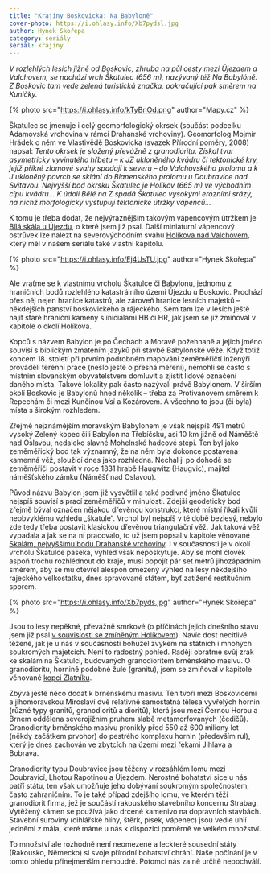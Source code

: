 ```yaml
---
title: "Krajiny Boskovicka: Na Babyloně"
cover-photo: https://i.ohlasy.info/Xb7pydsl.jpg
author: Hynek Skořepa
category: seriály
serial: krajiny
---
```


*V rozlehlých lesích jižně od Boskovic, zhruba na půl cesty mezi Újezdem a Valchovem, se nachází vrch Škatulec (656 m), nazývaný též Na Babylóně. Z Boskovic tam vede zelená turistická značka, pokračující pak směrem na Kuničky.*

{% photo src="https://i.ohlasy.info/kTyBnOd.png" author="Mapy.cz" %}

Škatulec se jmenuje i celý geomorfologický okrsek (součást podcelku Adamovská vrchovina v rámci Drahanské vrchoviny). Geomorfolog Mojmír Hrádek o něm ve Vlastivědě Boskovicka (svazek Přírodní poměry, 2008) napsal: *Tento okrsek je složený převážně z granodioritu. Získal tvar asymetricky vyvinutého hřbetu – k JZ ukloněného kvádru či tektonické kry, jejíž příkré zlomové svahy spadají k severu – do Valchovského prolomu a k J ukloněný povrch se sklání do Blanenského prolomu u Doubravice nad Svitavou. Nejvyšší bod okrsku Škatulec je Holíkov (665 m) ve východním cípu kvádru… K údolí Bělé na Z spadá Škatulec vysokými erozními srázy, na nichž morfologicky vystupují tektonické útržky vápenců…*

K tomu je třeba dodat, že nejvýraznějším takovým vápencovým útržkem je [Bílá skála u Újezdu](http://www.ohlasy.info/clanky/2016/02/bila-skala.html), o které jsem již psal. Další miniaturní vápencový ostrůvek lze nalézt na severovýchodním svahu [Holíkova nad Valchovem](http://www.ohlasy.info/clanky/2016/04/holikov.html), který měl v našem seriálu také vlastní kapitolu.

{% photo src="https://i.ohlasy.info/Ej4UsTU.jpg" author="Hynek Skořepa" %}

Ale vraťme se k vlastnímu vrcholu Škatulce či Babylonu, jednomu z hraničních bodů rozlehlého katastrálního území Újezdu u Boskovic. Prochází přes něj nejen hranice katastrů, ale zároveň hranice lesních majetků – někdejších panství boskovického a rájeckého. Sem tam lze v lesích ještě najít staré hraniční kameny s iniciálami HB či HR, jak jsem se již zmiňoval v kapitole o okolí Holíkova.

Kopců s názvem Babylon je po Čechách a Moravě požehnaně a jejich jméno souvisí s biblickým zmatením jazyků při stavbě Babylonské věže. Když totiž koncem 18. století při prvním podrobném mapování zeměměřičtí inženýři prováděli terénní práce (nešlo ještě o přesná měření), nemohli se často s místním slovanským obyvatelstvem domluvit a zjistit lidové označení daného místa. Takové lokality pak často nazývali právě Babylonem. V širším okolí Boskovic je Babylonů hned několik – třeba za Protivanovem směrem k Repechám či mezi Kunčinou Vsí a Kozárovem. A všechno to jsou (či byla) místa s širokým rozhledem.

Zřejmě nejznámějším moravským Babylonem je však nejspíš 491 metrů vysoký Zelený kopec čili Babylon na Třebíčsku, asi 10 km jižně od Náměště nad Oslavou, nedaleko slavné Mohelnské hadcové stepi. Ten byl jako zeměměřický bod tak významný, že na něm byla dokonce postavena kamenná věž, sloužící dnes jako rozhledna. Nechal ji po dohodě se zeměměřiči postavit v roce 1831 hrabě Haugwitz (Haugvic), majitel náměšťského zámku (Náměšť nad Oslavou).

Původ názvu Babylon jsem již vysvětlil a také podivné jméno Škatulec nejspíš souvisí s prací zeměměřičů v minulosti. Zdejší geodetický bod zřejmě býval označen nějakou dřevěnou konstrukcí, které místní říkali kvůli neobvyklému vzhledu „škatule“. Vrchol byl nejspíš v té době bezlesý, nebylo zde tedy třeba postavit klasickou dřevěnou triangulační věž. Jak taková věž vypadala a jak se na ní pracovalo, to už jsem popsal v kapitole věnované [Skalám, nejvyššímu bodu Drahanské vrchoviny](http://www.ohlasy.info/clanky/2016/07/skalky.html). I v současnosti je v okolí vrcholu Škatulce paseka, výhled však neposkytuje. Aby se mohl člověk aspoň trochu rozhlédnout do kraje, musí popojít pár set metrů jihozápadním směrem, aby se mu otevřel alespoň omezený výhled na lesy někdejšího rájeckého velkostatku, dnes spravované státem, byť zatížené restitučním sporem.

{% photo src="https://i.ohlasy.info/Xb7pyds.jpg" author="Hynek Skořepa" %}

Jsou to lesy nepěkné, převážně smrkové (o příčinách jejich dnešního stavu jsem již psal [v souvislosti se zmíněným Holíkovem](http://www.ohlasy.info/clanky/2016/04/holikov.html)). Navíc dost necitlivě těžené, jak je u nás v současnosti bohužel zvykem na státních i mnohých soukromých majetcích. Není to radostný pohled. Raději obraťme svůj zrak ke skalám na Škatulci, budovaných granodioritem brněnského masivu. O granodioritu, hornině podobné žule (granitu), jsem se zmiňoval v kapitole věnované [kopci Zlatníku](http://www.ohlasy.info/clanky/2015/04/zlatnik.html). 

Zbývá ještě něco dodat k brněnskému masivu. Ten tvoří mezi Boskovicemi a jihomoravskou Miroslaví dvě relativně samostatná tělesa vyvřelých hornin (různé typy granitů, granodioritů a dioritů), která jsou mezi Černou Horou a Brnem oddělena severojižním pruhem slabě metamorfovaných (čedičů). Granodiority brněnského masivu pronikly před 550 až 600 miliony let (někdy začátkem prvohor) do pestrého komplexu hornin (především rul), který je dnes zachován ve zbytcích na území mezi řekami Jihlava a Bobrava.

Granodiority typu Doubravice jsou těženy v rozsáhlém lomu mezi Doubravicí, Lhotou Rapotinou a Újezdem. Nerostné bohatství sice u nás patří státu, ten však umožňuje jeho dobývání soukromým společnostem, často zahraničním. To je také případ zdejšího lomu, ve kterém těží granodiorit firma, jež je součástí rakouského stavebního koncernu Strabag. Vytěžený kámen se používá jako drcené kamenivo na dopravních stavbách. Stavební suroviny (cihlářské hlíny, štěrk, písek, vápenec) jsou vedle uhlí jedněmi z mála, které máme u nás k dispozici poměrně ve velkém množství.

To množství ale rozhodně není neomezené a leckteré sousední státy (Rakousko, Německo) si svoje přírodní bohatství chrání. Naše počínání je v tomto ohledu přinejmenším nemoudré. Potomci nás za ně určitě nepochválí.



